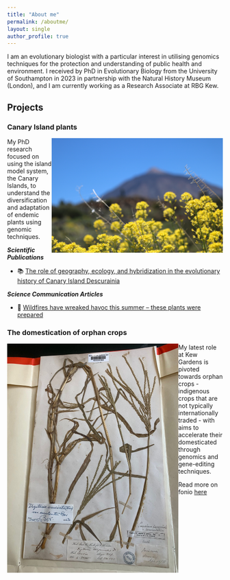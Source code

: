 ```yaml
---
title: "About me"
permalink: /aboutme/
layout: single
author_profile: true
---
```


I am an evolutionary biologist with a particular interest in utilising genomics techniques for the protection and understanding of public health and environment. I received by PhD in Evolutionary Biology from the University of Southampton in 2023 in partnership with the Natural History Museum (London), and I am currently working as a Research Associate at RBG Kew.  

## Projects ##
### Canary Island plants ###
<img align="right" src="/images/IMG_1588.JPG" width="400px"/>

  My PhD research focused on using the island model system, the Canary Islands, to understand the diversification and adaptation of endemic plants using genomic techniques. 


***Scientific Publications***

- 📚 [The role of geography, ecology, and hybridization in the evolutionary history of Canary Island Descurainia](https://bsapubs.onlinelibrary.wiley.com/doi/full/10.1002/ajb2.16162)

***Science Communication Articles***

- 📰 [Wildfires have wreaked havoc this summer – these plants were prepared](https://theconversation.com/wildfires-have-wreaked-havoc-this-summer-these-plants-were-prepared-212669)

 
### The domestication of orphan crops ###
<img align="left" src="/images/WhatsApp%20Image%202024-01-04%20at%2015.15.22_2c8e552a.jpg" width="400px"/>
My latest role at Kew Gardens is pivoted towards orphan crops - indigenous crops that are not typically internationally traded - with aims to accelerate their domesticated through genomics and gene-editing techniques.

Read more on fonio [here](https://www.kew.org/read-and-watch/fonio-journey-in-guinea)

